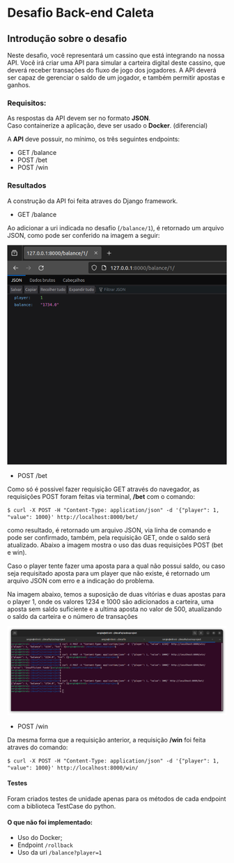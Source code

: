 # Desafio Back-end Caleta

## Introdução sobre o desafio

Neste desafio, você representará um cassino que está integrando na nossa API. Você irá criar uma API para simular a carteira digital deste cassino, que
deverá receber transações do fluxo de jogo dos jogadores. A API deverá ser capaz de gerenciar o saldo de um jogador,
e também permitir apostas e ganhos.

### Requisitos:

As respostas da API devem ser no formato **JSON**.  
Caso containerize a aplicação, deve ser usado o **Docker**. (diferencial)

A **API** deve possuir, no mínimo, os três seguintes endpoints:

* GET /balance
* POST /bet
* POST /win

### Resultados

A construção da API foi feita atraves do Django framework.

* GET /balance 

Ao adicionar a uri indicada no desafio (`/balance/1`), é retornado um arquivo JSON, como pode ser conferido na imagem a seguir:

![Screenshot do navegador](./imagens/balance.png)


* POST /bet

Como só é possivel fazer requisição GET através do navegador, as requisições POST foram feitas via terminal, **/bet** com o comando:


```shell
$ curl -X POST -H "Content-Type: application/json" -d '{"player": 1, "value": 1000}' http://localhost:8000/bet/
```
como resultado, é retornado um arquivo JSON, via linha de comando e pode ser confirmado, também, pela requisição GET, onde o saldo será atualizado. Abaixo a imagem mostra o uso das duas requisições POST (bet e win).

Caso o player tente fazer uma aposta para a qual não possui saldo, ou caso seja requisitado aposta para um player que não existe, é retornado um arquivo JSON com erro e a indicação do problema.

Na imagem abaixo, temos a suposição de duas vitórias e duas apostas para o player 1, onde os valores 1234 e 1000 são adicionados a carteira, uma aposta sem saldo suficiente e a ultima aposta no valor de 500, atualizando o saldo da carteira e o número de transações

![Screenshot do terminal](./imagens/bet-win.png)

* POST /win

Da mesma forma que a requisição anterior, a requisição **/win** foi feita atraves do comando:

```shell
$ curl -X POST -H "Content-Type: application/json" -d '{"player": 1, "value": 1000}' http://localhost:8000/win/
```

#### Testes

Foram criados testes de unidade apenas para os métodos de cada endpoint com a biblioteca TestCase do python.

#### O que não foi implementado:

* Uso do Docker;
* Endpoint `/rollback`
* Uso da uri `/balance?player=1`
